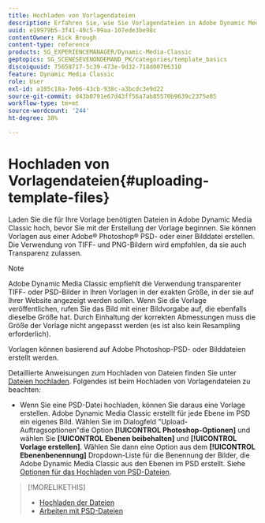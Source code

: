 ```yaml
---
title: Hochladen von Vorlagendateien
description: Erfahren Sie, wie Sie Vorlagendateien in Adobe Dynamic Media Classic hochladen.
uuid: e19979b5-3f41-49c5-99aa-107ede3be98c
contentOwner: Rick Brough
content-type: reference
products: SG_EXPERIENCEMANAGER/Dynamic-Media-Classic
geptopics: SG_SCENESEVENONDEMAND_PK/categories/template_basics
discoiquuid: 75658717-5c39-473e-9d32-718d00706310
feature: Dynamic Media Classic
role: User
exl-id: a105c18a-7e06-43cb-938c-a3bcdc3e9d22
source-git-commit: d43b0791e67d43ff56a7ab85570b9639c2375e05
workflow-type: tm+mt
source-wordcount: '244'
ht-degree: 38%

---
```


# Hochladen von Vorlagendateien{#uploading-template-files}

Laden Sie die für Ihre Vorlage benötigten Dateien in Adobe Dynamic Media Classic hoch, bevor Sie mit der Erstellung der Vorlage beginnen. Sie können Vorlagen aus einer Adobe® Photoshop® PSD- oder einer Bilddatei erstellen. Die Verwendung von TIFF- und PNG-Bildern wird empfohlen, da sie auch Transparenz zulassen.

>[!NOTE]
>
>Adobe Dynamic Media Classic empfiehlt die Verwendung transparenter TIFF- oder PSD-Bilder in Ihren Vorlagen in der exakten Größe, in der sie auf Ihrer Website angezeigt werden sollen. Wenn Sie die Vorlage veröffentlichen, rufen Sie das Bild mit einer Bildvorgabe auf, die ebenfalls dieselbe Größe hat. Durch Einhaltung der korrekten Abmessungen muss die Größe der Vorlage nicht angepasst werden (es ist also kein Resampling erforderlich).

Vorlagen können basierend auf Adobe Photoshop-PSD- oder Bilddateien erstellt werden. 

Detaillierte Anweisungen zum Hochladen von Dateien finden Sie unter [Dateien hochladen](uploading-files.md#uploading_files). Folgendes ist beim Hochladen von Vorlagendateien zu beachten:

* Wenn Sie eine PSD-Datei hochladen, können Sie daraus eine Vorlage erstellen. Adobe Dynamic Media Classic erstellt für jede Ebene im PSD ein eigenes Bild. Wählen Sie im Dialogfeld &quot;Upload-Auftragsoptionen&quot;die Option **[!UICONTROL Photoshop-Optionen]** und wählen Sie **[!UICONTROL Ebenen beibehalten]** und **[!UICONTROL Vorlage erstellen]**. Wählen Sie dann eine Option aus dem **[!UICONTROL Ebenenbenennung]** Dropdown-Liste für die Benennung der Bilder, die Adobe Dynamic Media Classic aus den Ebenen im PSD erstellt.
Siehe [Optionen für das Hochladen von PSD-Dateien](psd-files.md#psd_upload_options).

<!-- THERE IS NO LONGER AN IMAGE EDITING OPTIONS MENU * If you are uploading images, you can create a mask from its clipping path. This option applies to images created with image-editing applications in which a clipping path was created. In the Upload Job Options dialog box, select Image Editing Options and select the Create Mask From Clipping Path option. 
See [Image editing options at upload](image-editing-options-upload.md#image-editing-options-at-upload). -->

>[!MORELIKETHIS]
>
>* [Hochladen der Dateien](uploading-files.md#uploading_your_files)
>* [Arbeiten mit PSD-Dateien](psd-files.md#working_with_psd_files)

